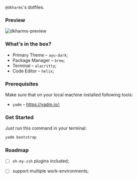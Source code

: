 `@dkharms`'s dotfiles.

### Preview

![dkharms-preview](https://github.com/dkharms/.dotfiles/assets/29202384/c7c0d922-1dcf-40c9-829c-4510cb6eaaaf)

### What's in the box?

* Primary Theme – `ayu-dark`;
* Package Manager – `brew`;
* Terminal – `alacritty`;
* Code Editor – `helix`;

### Prerequisites

Make sure that on your local machine installed following tools:
* `yadm` – https://yadm.io/;

### Get Started

Just run this command in your terminal:
```bash
yadm bootstrap
```

### Roadmap

- [ ] `oh-my-zsh` plugins included;
- [ ] support multiple work-environments;

